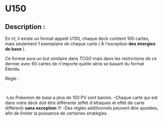 # U150


## Description :

En irl, il existe un format appelé U150, chaque deck contient 100 cartes, mais seulement 1 exemplaire de chaque carte ( À l'exception **__des énergies de base__** ).

Ce format aura un but similaire dans TCGO mais dans les restrictions de ce dernier avec 60 cartes de n'importe quelle série se basant du format Etendu.

Régle :

<br>

-Les Pokemon de base a plus de 150 PV sont bannis.
-Chaque carte qui est dans votre deck doit être différente (effet d'attaques et effet de carte différent) **sans exception** !!!
-Des règles additionnels peuvent être ajoutées, afin de limiter la puissance de certaines stratégies.


<br><br>


